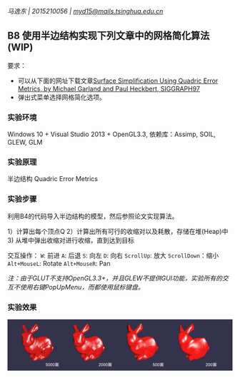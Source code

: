 *马逸东 | 2015210056 | myd15@mails.tsinghua.edu.cn*

## B8 使用半边结构实现下列文章中的网格简化算法(WIP)
要求：  

* 可以从下面的网址下载文章[Surface Simplification Using Quadric Error Metrics, by Michael Garland and Paul Heckbert, SIGGRAPH97](http://mgarland.org/research/quadrics.html)
* 弹出式菜单选择网格简化选项。

### 实验环境

Windows 10 + Visual Studio 2013 + OpenGL3.3, 依赖库：Assimp, SOIL, GLEW, GLM

### 实验原理

半边结构
Quadric Error Metrics

### 实验步骤

利用B4的代码导入半边结构的模型，然后参照论文实现算法。

1）计算出每个顶点Q
2）计算出所有可行的收缩对以及耗散，存储在堆(Heap)中
3) 从堆中弹出收缩对进行收缩，直到达到目标

交互操作：
`W`: 前进
`A`: 后退
`S`: 向左
`D`: 向右
`ScrollUp`: 放大
`ScrollDown`：缩小
`Alt+MouseL`: Rotate
`Alt+MouseR`: Pan

*注：由于GLUT不支持OpenGL3.3+，并且GLEW不提供GUI功能，实验所有的交互不使用右键PopUpMenu，而都使用鼠标键盘。*

### 实验效果

![实现效果](b8.jpg)

